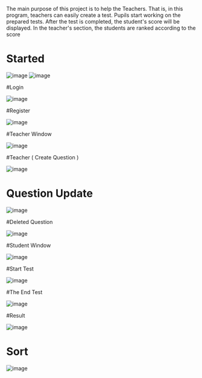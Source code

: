 The main purpose of this project is to help the Teachers. That is, in this program, teachers can easily create a test. Pupils start working on the prepared tests. After the test is completed, the student's score will be displayed. In the teacher's section, the students are ranked according to the score

# Started 

![image](https://github.com/SamandarYigitaliyev/Assistant/assets/121451433/ec3abd02-f0c6-4743-9b64-755932553907) ![image](https://github.com/SamandarYigitaliyev/Assistant/assets/121451433/d411f2d1-f851-4d32-b312-a958b95d166e)

#Login 

![image](https://github.com/SamandarYigitaliyev/Assistant/assets/121451433/a68e572c-f6a5-4cc0-8292-3d10d2fb9b7e)

#Register

![image](https://github.com/SamandarYigitaliyev/Assistant/assets/121451433/d80d8e8a-642d-428d-8a40-5737d750d820)

#Teacher Window

![image](https://github.com/SamandarYigitaliyev/Assistant/assets/121451433/a893378d-7275-4898-adcb-55ac369fe444)

#Teacher ( Create Question )

![image](https://github.com/SamandarYigitaliyev/Assistant/assets/121451433/00de357c-22cc-4e49-9ee9-f23488821f23)

# Question Update 

![image](https://github.com/SamandarYigitaliyev/Assistant/assets/121451433/121bac50-50b8-479a-a4f4-a08c65811e23)

#Deleted Question 

![image](https://github.com/SamandarYigitaliyev/Assistant/assets/121451433/f9d52532-fd05-468a-9fee-f81a010f5e7e)

#Student Window

![image](https://github.com/SamandarYigitaliyev/Assistant/assets/121451433/d4b985c9-b738-499f-95d3-573106eafbb3)

#Start Test 

![image](https://github.com/SamandarYigitaliyev/Assistant/assets/121451433/62b43e87-f921-44d6-869f-21606048aaa3)

#The End Test 

![image](https://github.com/SamandarYigitaliyev/Assistant/assets/121451433/3dda29f8-0f06-4316-8651-e29bac26400c)

#Result

![image](https://github.com/SamandarYigitaliyev/Assistant/assets/121451433/598a0479-f4b2-40d4-8f30-493aad6ba99d)

# Sort 

![image](https://github.com/SamandarYigitaliyev/Assistant/assets/121451433/d88d8db7-8266-45c0-9e5b-43ec1c21bdae)












